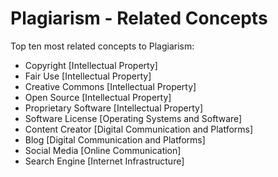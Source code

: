 # Plagiarism - Related Concepts

Top ten most related concepts to Plagiarism:

- Copyright [Intellectual Property]
- Fair Use [Intellectual Property]
- Creative Commons [Intellectual Property]
- Open Source [Intellectual Property]
- Proprietary Software [Intellectual Property]
- Software License [Operating Systems and Software]
- Content Creator [Digital Communication and Platforms]
- Blog [Digital Communication and Platforms]
- Social Media [Online Communication]
- Search Engine [Internet Infrastructure]
